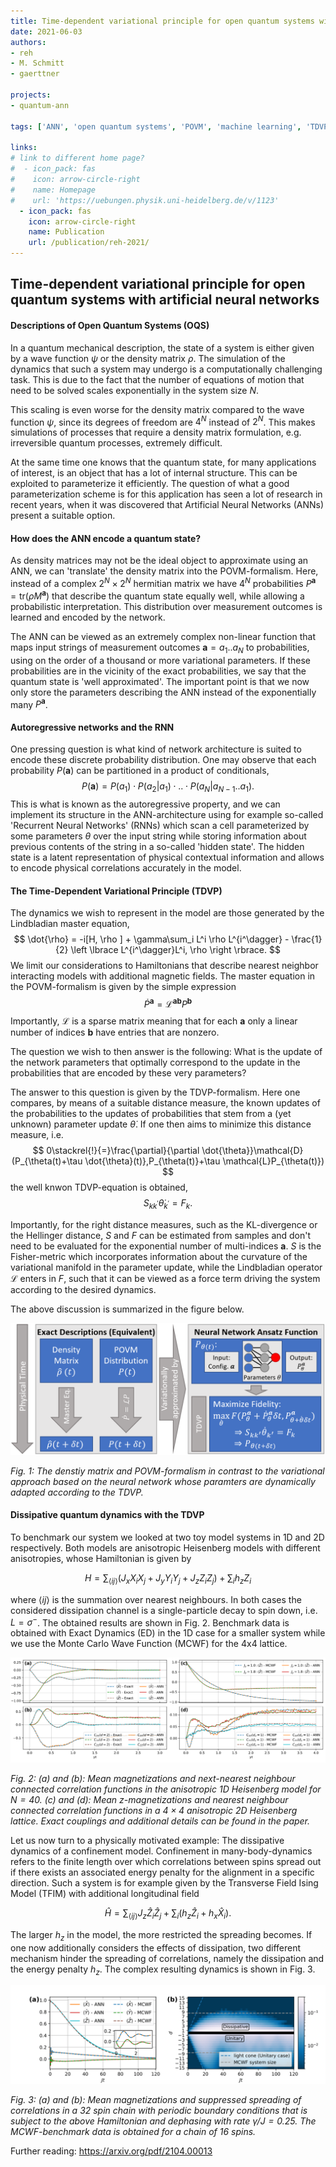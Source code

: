 ```yaml
---
title: Time-dependent variational principle for open quantum systems with artificial neural networks [Blogpost]
date: 2021-06-03
authors:
- reh
- M. Schmitt
- gaerttner

projects:
- quantum-ann

tags: ['ANN', 'open quantum systems', 'POVM', 'machine learning', 'TDVP']

links:
# link to different home page?
#  - icon_pack: fas
#    icon: arrow-circle-right
#    name: Homepage
#    url: 'https://uebungen.physik.uni-heidelberg.de/v/1123'
  - icon_pack: fas
    icon: arrow-circle-right
    name: Publication
    url: /publication/reh-2021/
---
```


## Time-dependent variational principle for open quantum systems with artificial neural networks

#### Descriptions of Open Quantum Systems (OQS)

In a quantum mechanical description, the state of a system is either given by a wave function $\psi$ or the density matrix $\rho$. The simulation of the dynamics that such a system may undergo is a computationally challenging task. This is due to the fact that the number of equations of motion that need to be solved scales exponentially in the system size $N$.

This scaling is even worse for the density matrix compared to the wave function $\psi$, since its degrees of freedom are $4^N$ instead of $2^N$. This makes simulations of processes that require a density matrix formulation, e.g. irreversible quantum processes, extremely difficult.

At the same time one knows that the quantum state, for many applications of interest, is an object that has a lot of internal structure. This can be exploited to parameterize it efficiently. The question of what a good parameterization scheme is for this application has seen a lot of research in recent years, when it was discovered that Artificial Neural Networks (ANNs) present a suitable option.

#### How does the ANN encode a quantum state?
As density matrices may not be the ideal object to approximate using an ANN, we can 'translate' the density matrix into the POVM-formalism. Here, instead of a complex $2^N\times 2^N$ hermitian matrix we have $4^N$ probabilities $P^\textbf{a}=\mathrm{tr}(\rho M^\textbf{a})$ that describe the quantum state equally well, while allowing a probabilistic interpretation. This distribution over measurement outcomes is learned and encoded by the network.

The ANN can be viewed as an extremely complex non-linear function that maps input strings of measurement outcomes $\textbf{a}=a_1..a_N$ to probabilities, using on the order of a thousand or more variational parameters. If these probabilities are in the vicinity of the exact probabilities, we say that the quantum state is 'well approximated'. The important point is that we now only store the parameters describing the ANN instead of the exponentially many $P^\textbf{a}$.

#### Autoregressive networks and the RNN
One pressing question is what kind of network architecture is suited to encode these discrete probability distribution. One may observe that each probability $P(\textbf{a})$ can be partitioned in a product of conditionals,
$$
P(\textbf{a}) = P(a_1)\cdot P(a_2|a_1)\cdot..\cdot P(a_N|a_{N-1}..a_1).
$$
This is what is known as the autoregressive property, and we can implement its structure in the ANN-architecture using for example so-called 'Recurrent Neural Networks' (RNNs) which scan a cell parameterized by some parameters $\theta$ over the input string while storing information about previous contents of the string in a so-called 'hidden state'. The hidden state is a latent representation of physical contextual information and allows to encode physical correlations accurately in the model.

#### The Time-Dependent Variational Principle (TDVP)
The dynamics we wish to represent in the model are those generated by the Lindbladian master equation,
$$
\dot{\rho} = -i[H, \rho ] + \gamma\sum_i L^i \rho L^{i^\dagger} - \frac{1}{2} \left \lbrace L^{i^\dagger}L^i, \rho \right \rbrace.
$$
We limit our considerations to Hamiltonians that describe nearest neighbor interacting models with additional magnetic fields. The master equation in the POVM-formalism is given by the simple expression
$$
\dot{P}^\textbf{a} = \mathcal{L}^\textbf{ab}P^\textbf{b}
$$
Importantly, $\mathcal{L}$ is a sparse matrix meaning that for each $\textbf{a}$ only a linear number of indices $\mathbf{b}$ have entries that are nonzero.

The question we wish to then answer is the following: What is the update of the network parameters that optimally correspond to the update in the probabilities that are encoded by these very parameters?

The answer to this question is given by the TDVP-formalism. Here one compares, by means of a suitable distance measure, the known updates of the probabilities to the updates of probabilities that stem from a (yet unknown) parameter update $\dot{\theta}$. If one then aims to minimize this distance measure, i.e.
$$
0\stackrel{!}{=}\frac{\partial}{\partial \dot{\theta}}\mathcal{D}(P_{\theta(t)+\tau \dot{\theta}(t)},P_{\theta(t)}+\tau \mathcal{L}P_{\theta(t)})
$$
the well knwon TDVP-equation is obtained,
$$
S_{kk^\prime}\dot{\theta}_{k^\prime}=F_k.
$$

Importantly, for the right distance measures, such as the KL-divergence or the Hellinger distance, $S$ and $F$ can be estimated from samples and don't need to be evaluated for the exponential number of multi-indices $\textbf{a}$. $S$ is the Fisher-metric which incorporates information about the curvature of the variational manifold in the parameter update, while the Lindbladian operator $\mathcal{L}$ enters in $F$, such that it can be viewed as a force term driving the system according to the desired dynamics.

The above discussion is summarized in the figure below.

<!-- ![The denstiy matrix and POVM-formalism in contrast to the variational approach based on the neural network whose paramters are dynamically adapted according to the TDVP.](Fig1.png) -->
<p align="center">
<img src="Fig1.png">
</p>

*Fig. 1: The denstiy matrix and POVM-formalism in contrast to the variational approach based on the neural network whose paramters are dynamically adapted according to the TDVP.*

#### Dissipative quantum dynamics with the TDVP
To benchmark our system we looked at two toy model systems in 1D and 2D respectively. Both models are anisotropic Heisenberg models with different anisotropies, whose Hamiltonian is given by

$$H = \sum_{\langle ij \rangle} (J_x X_i X_j + J_y Y_i Y_j + J_z Z_i Z_j) + \sum_i h_z Z_i $$

where $\langle ij \rangle$ is the summation over nearest neighbours. In both cases the considered dissipation channel is a single-particle decay to spin down, i.e. $L=\sigma^-$.
The obtained results are shown in Fig. 2. Benchmark data is obtained with Exact Dynamics (ED) in the 1D case for a smaller system while we use the Monte Carlo Wave Function (MCWF) for the 4x4 lattice.

<!-- ![Fig. 2: (_a_) and (_b_): Mean magnetizations and next-nearest neighbour connected correlation functions in the anisotropic 1D Heisenberg model for $N=40$. (_c_) and (_d_): Mean $z$-magnetizations and nearest neighbour connected correlation functions in a $4\times 4$ anisotropic 2D Heisenberg lattice.](Fig2.png) -->
<p align="center">
<img src="Fig2.png">
</p>

*Fig. 2: (_a_) and (_b_): Mean magnetizations and next-nearest neighbour connected correlation functions in the anisotropic 1D Heisenberg model for $N=40$. (_c_) and (_d_): Mean $z$-magnetizations and nearest neighbour connected correlation functions in a $4\times 4$ anisotropic 2D Heisenberg lattice. Exact couplings and additional details can be found in the paper.*

Let us now turn to a physically motivated example: The dissipative dynamics of a confinement model. Confinement in many-body-dynamics refers to the finite length over which correlations between spins spread out if there exists an associated energy penalty for the alignment in a specific direction. Such a system is for example given by the Transverse Field Ising Model (TFIM) with additional longitudinal field

$$\hat H = \sum_{\langle ij\rangle}  J_z \hat Z_i \hat Z_j + \sum_i \left( h_z \hat Z_i + h_x \hat X_i \right).$$


The larger $h_z$ in the model, the more restricted the spreading becomes. If one now additionally considers the effects of dissipation, two different mechanism hinder the spreading of correlations, namely the dissipation and the energy penalty $h_z$. The complex resulting dynamics is shown in Fig. 3.

<!-- ![Fig. 3: (_a_) and (_b_): Mean magnetizations and suppressed spreading of correlations in a 32 spin chain with periodic boundary conditions that is subject to the above Hamiltonian and dephasing with rate $\gamma/J = 0.25$.](Fig3.png) -->
<p align="center">
<img src="Fig3.png">
</p>

*Fig. 3: (_a_) and (_b_): Mean magnetizations and suppressed spreading of correlations in a 32 spin chain with periodic boundary conditions that is subject to the above Hamiltonian and dephasing with rate $\gamma/J = 0.25$. The MCWF-benchmark data is obtained for a chain of 16 spins.*


Further reading: https://arxiv.org/pdf/2104.00013
